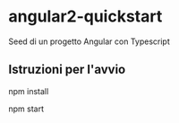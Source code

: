# angular2-quickstart
Seed di un progetto Angular con Typescript

## Istruzioni per l'avvio

npm install

npm start


